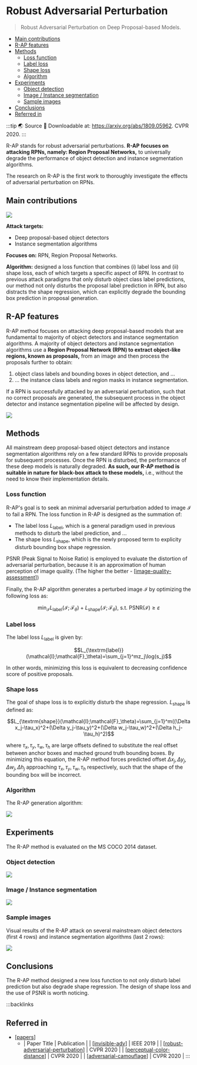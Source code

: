 # Robust Adversarial Perturbation

> Robust Adversarial Perturbation on Deep Proposal-based Models.

- [Main contributions](#main-contributions)
- [R-AP features](#r-ap-features)
- [Methods](#methods)
  - [Loss function](#loss-function)
  - [Label loss](#label-loss)
  - [Shape loss](#shape-loss)
  - [Algorithm](#algorithm)
- [Experiments](#experiments)
  - [Object detection](#object-detection)
  - [Image / Instance segmentation](#image--instance-segmentation)
  - [Sample images](#sample-images)
- [Conclusions](#conclusions)
- [Referred in](#referred-in)

:::tip 🌏 Source
🔬 Downloadable at: <https://arxiv.org/abs/1809.05962>. CVPR 2020.
:::

R-AP stands for robust adversarial perturbations. **R-AP focuses on attacking RPNs, namely: Region Proposal Networks,** to universally degrade the performance of object detection and instance segmentation algorithms.

The research on R-AP is the first work to thoroughly investigate the effects of adversarial perturbation on RPNs.

## Main contributions

![](./assets/2020-09-09-23-31-26.png)

**Attack targets:**

- Deep proposal-based object detectors
- Instance segmentation algorithms

**Focuses on:** RPN, Region Proposal Networks.

**Algorithm:** designed a loss function that combines (i) label loss and (ii) shape loss, each of which targets a specific aspect of RPN. In contrast to previous attack paradigms that only disturb object class label predictions, our method not only disturbs the proposal label prediction in RPN, but also distracts the shape regression, which can explicitly degrade the bounding box prediction in proposal generation.

## R-AP features

R-AP method focuses on attacking deep proposal-based models that are fundamental to majority of object detectors and instance segmentation algorithms. A majority of object detectors and instance segmentation algorithms use a **Region Proposal Network (RPN) to extract object-like regions, known as proposals,** from an image and then process the proposals further to obtain:

1. object class labels and bounding boxes in object detection, and ...
2. ... the instance class labels and region masks in instance segmentation.

If a RPN is successfully attacked by an adversarial perturbation, such that no correct proposals are generated, the subsequent process in the object detector and instance segmentation pipeline will be affected by design.

![](./assets/2020-09-09-23-32-25.png)

## Methods

All mainstream deep proposal-based object detectors and instance segmentation algorithms rely on a few standard RPNs to provide proposals for subsequent processes. Once the RPN is disturbed, the performance of these deep models is naturally degraded. **As such, our R-AP method is suitable in nature for black-box attack to these models,** i.e., without the need to know their implementation details.

### Loss function

R-AP's goal is to seek an minimal adversarial perturbation added to image $\mathcal{I}$ to fail a RPN. The loss function in R-AP is designed as the summation of:

- The label loss $L_{\textrm{label}}$, which is a general paradigm used in previous methods to disturb the label prediction, and ...
- The shape loss $L_{\textrm{shape}}$, which is the newly proposed term to explicity disturb bounding box shape regression.

$​\textrm{PSNR}$ (Peak Signal to Noise Ratio) is employed to evaluate the distortion of adversarial perturbation, because it is an approximation of human perception of image quality. (The higher the better - [[image-quality-assessment]])

Finally, the R-AP algorithm generates a perturbed image $\mathcal{I}$ by optimizing the following loss as:

$$\min_{\mathcal{I}} L_{\textrm{label}}(\mathcal{I};\mathcal{F}_\theta)+L_{\textrm{shape}}(\mathcal{I};\mathcal{F}_\theta),\ \textrm{s.t.}\ \textrm{PSNR}(\mathcal{I})\geq\varepsilon$$

### Label loss

The label loss $L_{\textrm{label}}$ is given by:

$$L_{\textrm{label}}(\mathcal{I};\mathcal{F}_\theta)=\sum_{j=1}^mz_j\log(s_j)$$

In other words, minimizing this loss is equivalent to decreasing confidence score of positive proposals.

### Shape loss

The goal of shape loss is to explicitly disturb the shape regression. $L_{\textrm{shape}}$ is defined as:

$$L_{\textrm{shape}}(\mathcal{I};\mathcal{F}_\theta)=\sum_{j=1}^m((\Delta x_j-\tau_x)^2+(\Delta y_j-\tau_y)^2+(\Delta w_j-\tau_w)^2+(\Delta h_j-\tau_h)^2)$$

where $\tau_x,\tau_y,\tau_w,\tau_h$ are large offsets defined to substitute the real offset between anchor boxes and mached ground truth bounding boxes. By minimizing this equation, the R-AP method forces predicted offset $\Delta x_j,\Delta y_j,\Delta w_j,\Delta h_j$ approaching $\tau_x,\tau_y,\tau_w,\tau_h$ respectively, such that the shape of the bounding box will be incorrect.

### Algorithm

The R-AP generation algorithm:

![](./assets/2020-09-09-23-37-43.png)

## Experiments

The R-AP method is evaluated on the MS COCO 2014 dataset.

### Object detection

![](./assets/2020-09-09-23-37-53.png)

### Image / Instance segmentation

![](./assets/2020-09-09-23-38-06.png)

### Sample images

Visual results of the R-AP attack on several mainstream object detectors (first 4 rows) and instance segmentation algorithms (last 2 rows):

![](./assets/2020-09-09-23-38-17.png)

## Conclusions

The R-AP method designed a new loss function to not only disturb label prediction but also degrade shape regression. The design of shape loss and the use of PSNR is worth noticing.

:::backlinks
## Referred in
* [[papers]]
	* | Paper Title                         | Publication |
| [[invisible-adv]]                   | IEEE 2019   |
| [[robust-adversarial-perturbation]] | CVPR 2020   |
| [[perceptual-color-distance]]       | CVPR 2020   |
| [[adversarial-camouflage]]          | CVPR 2020   |
:::

[//begin]: # 'Autogenerated link references for markdown compatibility'
[image-quality-assessment]: image-quality-assessment.md 'Image Quality Assessment'
[papers]: papers.md 'Papers'
[invisible-adv]: invisible-adv.md 'Invisible Adversarial Attack'
[robust-adversarial-perturbation]: robust-adversarial-perturbation.md 'Robust Adversarial Perturbation'
[perceptual-color-distance]: perceptual-color-distance.md 'Perceptual Color Distance'
[adversarial-camouflage]: adversarial-camouflage.md 'Adversarial Camouflage'
[//end]: # 'Autogenerated link references'
